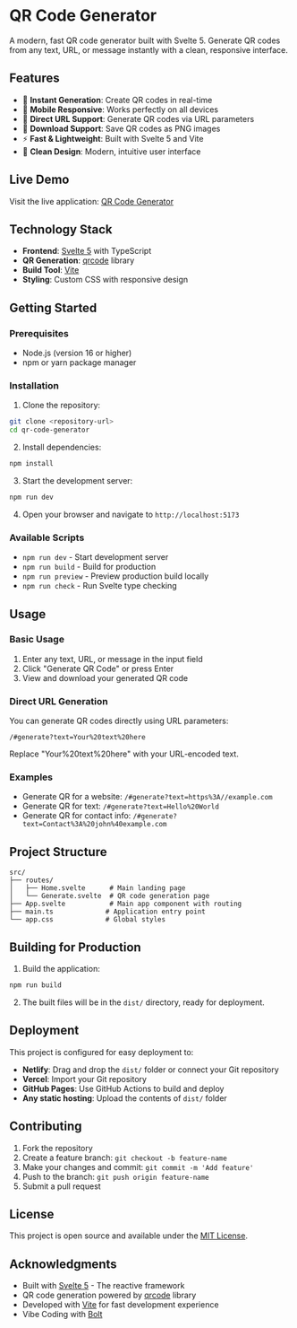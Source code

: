 # QR Code Generator

A modern, fast QR code generator built with Svelte 5. Generate QR codes from any text, URL, or message instantly with a clean, responsive interface.

## Features

- 🚀 **Instant Generation**: Create QR codes in real-time
- 📱 **Mobile Responsive**: Works perfectly on all devices
- 🔗 **Direct URL Support**: Generate QR codes via URL parameters
- 💾 **Download Support**: Save QR codes as PNG images
- ⚡ **Fast & Lightweight**: Built with Svelte 5 and Vite
- 🎨 **Clean Design**: Modern, intuitive user interface

## Live Demo

Visit the live application: [QR Code Generator](https://capable-begonia-4cf833.netlify.app)

## Technology Stack

- **Frontend**: [Svelte 5](https://svelte.dev/) with TypeScript
- **QR Generation**: [qrcode](https://www.npmjs.com/package/qrcode) library
- **Build Tool**: [Vite](https://vitejs.dev/)
- **Styling**: Custom CSS with responsive design

## Getting Started

### Prerequisites

- Node.js (version 16 or higher)
- npm or yarn package manager

### Installation

1. Clone the repository:
```bash
git clone <repository-url>
cd qr-code-generator
```

2. Install dependencies:
```bash
npm install
```

3. Start the development server:
```bash
npm run dev
```

4. Open your browser and navigate to `http://localhost:5173`

### Available Scripts

- `npm run dev` - Start development server
- `npm run build` - Build for production
- `npm run preview` - Preview production build locally
- `npm run check` - Run Svelte type checking

## Usage

### Basic Usage

1. Enter any text, URL, or message in the input field
2. Click "Generate QR Code" or press Enter
3. View and download your generated QR code

### Direct URL Generation

You can generate QR codes directly using URL parameters:

```
/#generate?text=Your%20text%20here
```

Replace "Your%20text%20here" with your URL-encoded text.

### Examples

- Generate QR for a website: `/#generate?text=https%3A//example.com`
- Generate QR for text: `/#generate?text=Hello%20World`
- Generate QR for contact info: `/#generate?text=Contact%3A%20john%40example.com`

## Project Structure

```
src/
├── routes/
│   ├── Home.svelte      # Main landing page
│   └── Generate.svelte  # QR code generation page
├── App.svelte           # Main app component with routing
├── main.ts             # Application entry point
└── app.css             # Global styles
```

## Building for Production

1. Build the application:
```bash
npm run build
```

2. The built files will be in the `dist/` directory, ready for deployment.

## Deployment

This project is configured for easy deployment to:

- **Netlify**: Drag and drop the `dist/` folder or connect your Git repository
- **Vercel**: Import your Git repository
- **GitHub Pages**: Use GitHub Actions to build and deploy
- **Any static hosting**: Upload the contents of `dist/` folder

## Contributing

1. Fork the repository
2. Create a feature branch: `git checkout -b feature-name`
3. Make your changes and commit: `git commit -m 'Add feature'`
4. Push to the branch: `git push origin feature-name`
5. Submit a pull request

## License

This project is open source and available under the [MIT License](LICENSE).

## Acknowledgments

- Built with [Svelte 5](https://svelte.dev/) - The reactive framework
- QR code generation powered by [qrcode](https://www.npmjs.com/package/qrcode) library
- Developed with [Vite](https://vitejs.dev/) for fast development experience
- Vibe Coding with [Bolt](https://bolt.new/)